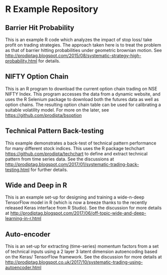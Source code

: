 
# R Example Repository

## Barrier Hit Probability

This is an example R code which analyzes the impact of stop loss/ take profit on trading strategies. The approach taken here is to treat the problem as that of barrier hitting probabilities under geometric brownian motion. See <http://prodiptag.blogspot.com/2015/08/systematic-strategy-high-probability.html> for details.


## NIFTY Option Chain

This is an R program to download the current option chain trading on NSE NIFTY Index. This program accesses the data from a dynamic website, and uses the R Selenium package to download both the futures data as well as option chains. The resulting option chain table can be used for calibrating a suitable volatility model. For more on the later, see <https://github.com/prodipta/bsoption>

## Technical Pattern Back-testing

This example demonstrates a back-test of technical pattern performance for many different stock indices. This uses the R package techchart <https://github.com/prodipta/techchart> to define and extract technical pattern from time series data. See the discussions at <http://prodiptag.blogspot.com/2017/01/systematic-trading-back-testing.html> for further details.

## Wide and Deep in R

This is an example set-up for designing and training a wide-n-deep TensorFlow model in R (which is now a breeze thanks to the recently released Keras interface from R Studio). See the discussion for more details at <http://prodiptag.blogspot.com/2017/06/off-topic-wide-and-deep-learning-in-r.html>

## Auto-encoder

This is an set-up for extracting (time-series) momentum factors from a set of technical inputs using a 2 layer 3 latent dimension autoencoding based on the Keras/ TensorFlow framework. See the discussion for more details at <http://prodiptag.blogspot.co.uk/2017/10/systematic-trading-using-autoencoder.html>
